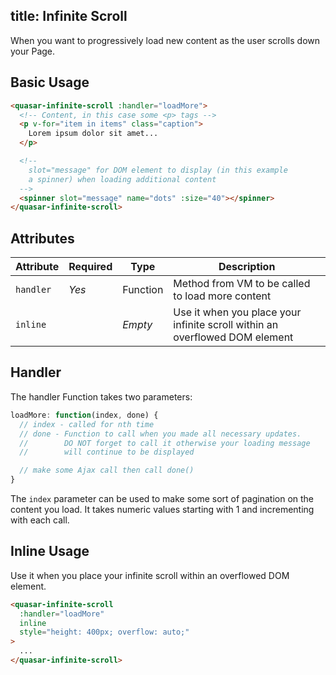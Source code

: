 title: Infinite Scroll
---
When you want to progressively load new content as the user scrolls down your Page.

<input type="hidden" data-fullpage-demo="web-components/infinite-scroll">

## Basic Usage
``` html
<quasar-infinite-scroll :handler="loadMore">
  <!-- Content, in this case some <p> tags -->
  <p v-for="item in items" class="caption">
    Lorem ipsum dolor sit amet...
  </p>

  <!--
    slot="message" for DOM element to display (in this example
    a spinner) when loading additional content
  -->
  <spinner slot="message" name="dots" :size="40"></spinner>
</quasar-infinite-scroll>
```

## Attributes
| Attribute | Required | Type | Description |
| --- | --- | --- | --- |
| `handler` | *Yes* | Function | Method from VM to be called to load more content |
| `inline` | | *Empty* | Use it when you place your infinite scroll within an overflowed DOM element |

## Handler
The handler Function takes two parameters:
``` js
loadMore: function(index, done) {
  // index - called for nth time
  // done - Function to call when you made all necessary updates.
  //        DO NOT forget to call it otherwise your loading message
  //        will continue to be displayed

  // make some Ajax call then call done()
}
```

The `index` parameter can be used to make some sort of pagination on the content you load. It takes numeric values starting with 1 and incrementing with each call.

## Inline Usage
Use it when you place your infinite scroll within an overflowed DOM element.

``` html
<quasar-infinite-scroll
  :handler="loadMore"
  inline
  style="height: 400px; overflow: auto;"
>
  ...
</quasar-infinite-scroll>
```
